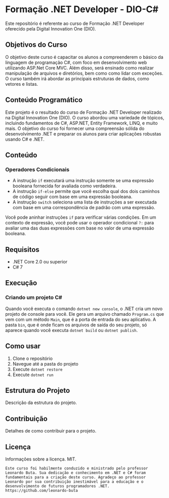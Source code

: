 # Formação .NET Developer - DIO-C#

Este repositório é referente ao curso de Formação .NET Developer oferecido pela Digital Innovation One (DIO).

## Objetivos do Curso

O objetivo deste curso é capacitar os alunos a compreenderem o básico da linguagem de programação C#, com foco em desenvolvimento web utilizando ASP.Net Core MVC. Além disso, será ensinado como realizar manipulação de arquivos e diretórios, bem como como lidar com exceções. O curso também irá abordar as principais estruturas de dados, como vetores e listas.

## Conteúdo Programático

Este projeto é o resultado do curso de Formação .NET Developer realizado na Digital Innovation One (DIO). O curso abordou uma variedade de tópicos, incluindo fundamentos de C#, ASP.NET, Entity Framework, LINQ, e muito mais. O objetivo do curso foi fornecer uma compreensão sólida do desenvolvimento .NET e preparar os alunos para criar aplicações robustas usando C# e .NET.

## Conteúdo

### Operadores Condicionais

- A instrução `if` executará uma instrução somente se uma expressão booleana fornecida for avaliada como verdadeira.
- A instrução `if-else` permite que você escolha qual dos dois caminhos de código seguir com base em uma expressão booleana.
- A instrução `switch` seleciona uma lista de instruções a ser executada com base em uma correspondência de padrão com uma expressão.

Você pode aninhar instruções `if` para verificar várias condições. Em um contexto de expressão, você pode usar o operador condicional `?:` para avaliar uma das duas expressões com base no valor de uma expressão booleana.

## Requisitos

- .NET Core 2.0 ou superior
- C# 7

## Execução

### Criando um projeto C#

Quando você executa o comando `dotnet new console`, o .NET cria um novo projeto de console para você. Ele gera um arquivo chamado `Program.cs` que vem com um método `Main`, que é a porta de entrada do seu aplicativo. A pasta `bin`, que é onde ficam os arquivos de saída do seu projeto, só aparece quando você executa `dotnet build` ou `dotnet publish`.

## Como usar

1. Clone o repositório
2. Navegue até a pasta do projeto
3. Execute `dotnet restore`
4. Execute `dotnet run`

## Estrutura do Projeto

Descrição da estrutura do projeto.

## Contribuição

Detalhes de como contribuir para o projeto.

## Licença

Informações sobre a licença.
MIT.

`Este curso foi habilmente conduzido e ministrado pelo professor Leonardo Buta. Sua dedicação e conhecimento em .NET e C# foram fundamentais para a criação deste curso. Agradeço ao professor Leonardo por sua contribuição inestimável para a educação e o desenvolvimento de futuros programadores .NET.
https://github.com/leonardo-buta
`
